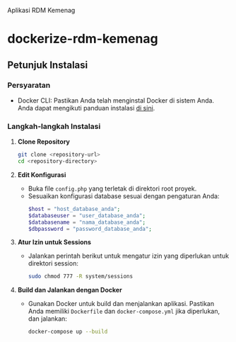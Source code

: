 Aplikasi RDM Kemenag
# dockerize-rdm-kemenag


## Petunjuk Instalasi

### Persyaratan
- Docker CLI: Pastikan Anda telah menginstal Docker di sistem Anda. Anda dapat mengikuti panduan instalasi [di sini](https://docs.docker.com/get-docker/).

### Langkah-langkah Instalasi

1. **Clone Repository**
   ```bash
   git clone <repository-url>
   cd <repository-directory>
   ```

2. **Edit Konfigurasi**
   - Buka file `config.php` yang terletak di direktori root proyek.
   - Sesuaikan konfigurasi database sesuai dengan pengaturan Anda:
     ```php
     $host = "host_database_anda";
     $databaseuser = "user_database_anda";
     $databasename = "nama_database_anda";
     $dbpassword = "password_database_anda";
     ```

3. **Atur Izin untuk Sessions**
   - Jalankan perintah berikut untuk mengatur izin yang diperlukan untuk direktori session:
     ```bash
     sudo chmod 777 -R system/sessions
     ```

4. **Build dan Jalankan dengan Docker**
   - Gunakan Docker untuk build dan menjalankan aplikasi. Pastikan Anda memiliki `Dockerfile` dan `docker-compose.yml` jika diperlukan, dan jalankan:
     ```bash
     docker-compose up --build
     ```



